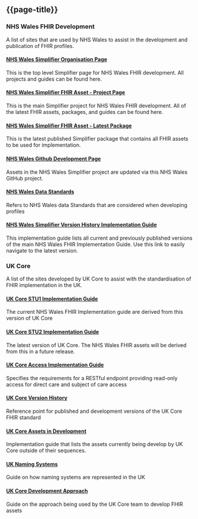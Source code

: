 ## {{page-title}}

<div class="warning"><span class="ExtLinkWarn"></span></div>

### NHS Wales FHIR Development

A list of sites that are used by NHS Wales to assist in the development and publication of FHIR profiles.

<div class="container">
    <div class="row">
        <div class="col-md-7 card">
            <h4><b><a href="https://simplifier.net/organization/nhswales" alt="NHS Wales Simplifier Organisation Page" target="_blank">NHS Wales Simplifier Organisation Page</a></b></h4>
            <p>This is the top level Simplifier page for NHS Wales FHIR development. All projects and guides can be found here.</p>
        </div>
        <div class="col-md-7 card">
            <h4><b><a href="https://simplifier.net/fhir-standards-wales" alt="NHS Wales Simplifier FHIR Asset - Project Page" target="_blank">NHS Wales Simplifier FHIR Asset - Project Page</a></b></h4>
            <p>This is the main Simplifier project for NHS Wales FHIR development. All of the latest FHIR assets, packages, and guides can be found here.</p>
        </div>
        <div class="col-md-7 card">
            <h4><b><a href="https://simplifier.net/packages/fhir.r4.wales.stu1/1.0.0" alt="NHS Wales Simplifier FHIR Asset - Latest Package" target="_blank">NHS Wales Simplifier FHIR Asset - Latest Package</a></b></h4>
            <p>This is the latest published Simplifier package that contains all FHIR assets to be used for implementation.</p>
        </div>
        <div class="col-md-7 card">
            <h4><b><a href="https://github.com/NHSWalesFHIR/NHSWales-fhir-profiles-R4" alt="NHS Wales GitHub Development Page" target="_blank">NHS Wales Github Development Page</a></b></h4>
            <p>Assets in the NHS Wales Simplifier project are updated via this NHS Wales GitHub project.</p>
        </div>
        <div class="col-md-7 card">
            <h4><b><a href="https://dhcw.nhs.wales/information-services/information-standards/data-standards/" alt="NHS Wales Data Standards" target="_blank">NHS Wales Data Standards</a></b></h4>
            <p>Refers to NHS Wales data Standards that are considered when developing profiles</p>
        </div>
        <div class="col-md-7 card">
            <h4><b><a href=https://simplifier.net/guide/Wales-FHIR-Implementation-Guide-Version-History/ alt="NHS Wales Simplifier Version History Implementation Guide" target="_blank">NHS Wales Simplifier Version History Implementation Guide</a></b></h4>
            <p>This implementation guide lists all current and previously published versions of the main NHS Wales FHIR Implementation Guide. Use this link to easily navigate to the latest version.</p>
        </div>
    </div>
</div>



### UK Core

A list of the sites developed by UK Core to assist with the standardisation of FHIR implementation in the UK.

<div class="container">
    <div class="row">
        <div class="col-md-7 card">
            <h4><b><a href="https://simplifier.net/guide/uk-core-implementation-guide?version=1.0.0" alt="UK Core Implementation Guide 1.0.0 - STU1 Release for Ballot" target="_blank">UK Core STU1 Implementation Guide</a></b></h4>
            <p>The current NHS Wales FHIR Implementation guide are derived from this version of UK Core</p>
        </div>
        <div class="col-md-7 card">
            <h4><b><a href="https://simplifier.net/guide/uk-core-implementation-guide-stu2" alt="UK Core Implementation Guide STU2 Release for Ballot" target="_blank">UK Core STU2 Implementation Guide</a></b></h4>
            <p>The latest version of UK Core. The NHS Wales FHIR assets will be derived from this in a future release.</p>
        </div>
        <div class="col-md-7 card">
            <h4><b><a href="https://build.fhir.org/ig/HL7-UK/UK-Core-Access/index.html" alt="UK Core Access" target="_blank">UK Core Access Implementation Guide</a></b></h4>
            <p>Specifies the requirements for a RESTful endpoint providing read-only access for direct care and subject of care access</p>
        </div>
        <div class="col-md-7 card">
            <h4><b><a href="https://simplifier.net/guide/ukcoreversionhistory" alt="UK Core Version History" target="_blank">UK Core Version History</a></b></h4>
            <p>Reference point for published and development versions of the UK Core FHIR standard</p>
        </div>
        <div class="col-md-7 card">
            <h4><b><a href="https://simplifier.net/guide/UKCoreImplementationGuideAssetsinDevelopment/Home" alt="UK Core Assets in Development" target="_blank">UK Core Assets in Development</a></b></h4>
            <p>Implementation guide that lists the assets currently being develop by UK Core outside of their sequences.</p>
        </div>
        <div class="col-md-7 card">
            <h4><b><a href="https://simplifier.net/guide/uknamingsystems" alt="UK Naming Systems" target="_blank">UK Naming Systems</a></b></h4>
            <p>Guide on how naming systems are represented in the UK</p>
        </div>
	<div class="col-md-7 card">
            <h4><b><a href="https://simplifier.net/guide/hl7fhirukcoredesignanddevelopmentapproach" alt="UK Core Development Approach" target="_blank">UK Core Development Approach</a></b></h4>
            <p>Guide on the approach being used by the UK Core team to develop FHIR assets</p>
        </div>
    </div>
</div>